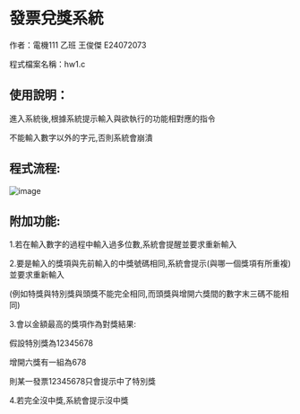# 發票兌獎系統
作者：電機111 乙班 王俊傑 E24072073

程式檔案名稱：hw1.c 
## 使用說明：
進入系統後,根據系統提示輸入與欲執行的功能相對應的指令

不能輸入數字以外的字元,否則系統會崩潰

## 程式流程:

![image](https://user-images.githubusercontent.com/80030514/126836051-675430e3-6009-4432-8205-50316f543dcb.png)

## 附加功能:
1.若在輸入數字的過程中輸入過多位數,系統會提醒並要求重新輸入

2.要是輸入的獎項與先前輸入的中獎號碼相同,系統會提示(與哪一個獎項有所重複)並要求重新輸入

(例如特獎與特別獎與頭獎不能完全相同,而頭獎與增開六獎間的數字末三碼不能相同)


3.會以金額最高的獎項作為對獎結果:

假設特別獎為12345678

增開六獎有一組為678

則某一發票12345678只會提示中了特別獎    

4.若完全沒中獎,系統會提示沒中獎

